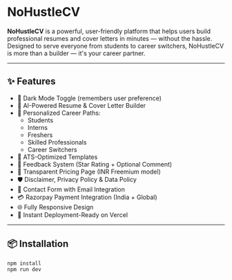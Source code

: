 # NoHustleCV

**NoHustleCV** is a powerful, user-friendly platform that helps users build professional resumes and cover letters in minutes — without the hassle. Designed to serve everyone from students to career switchers, NoHustleCV is more than a builder — it's your career partner.

---

## ✨ Features

- 🌙 Dark Mode Toggle (remembers user preference)
- 🧠 AI-Powered Resume & Cover Letter Builder
- 🎯 Personalized Career Paths:
  - Students
  - Interns
  - Freshers
  - Skilled Professionals
  - Career Switchers
- 📄 ATS-Optimized Templates
- 💬 Feedback System (Star Rating + Optional Comment)
- 💼 Transparent Pricing Page (INR Freemium model)
- 🛡️ Disclaimer, Privacy Policy & Data Policy
- 📧 Contact Form with Email Integration
- 💳 Razorpay Payment Integration (India + Global)
- 🌐 Fully Responsive Design
- 🚀 Instant Deployment-Ready on Vercel

---

## 📦 Installation

```bash
npm install
npm run dev
